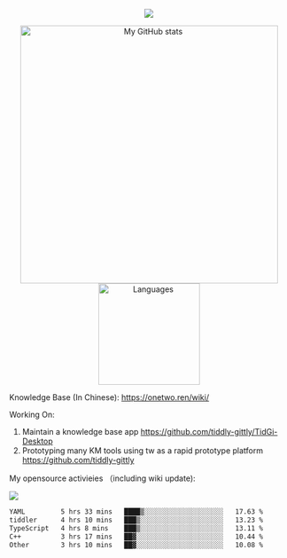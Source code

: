 <a href="https://github.com/linonetwo">
    <p align="center">
        <img src="https://github-profile-trophy.vercel.app/?username=linonetwo&column=7&theme=onedark"/>
    </p>
</a>
<a align="center" href="https://github.com/linonetwo">
  <p align="center">
    <img src="https://github-readme-stats.vercel.app/api?username=linonetwo&show_icons=true&count_private=true" alt="My GitHub stats" width="465"/>
    <img src="https://github-readme-stats.vercel.app/api/top-langs/?username=linonetwo&layout=compact&langs_count=10" alt="Languages" height="183">
  </p>
</a>

Knowledge Base (In Chinese): https://onetwo.ren/wiki/

Working On: 

1. Maintain a knowledge base app https://github.com/tiddly-gittly/TidGi-Desktop
1. Prototyping many KM tools using tw as a rapid prototype platform https://github.com/tiddly-gittly

My opensource activieies （including wiki update):

![](https://visitor-badge.glitch.me/badge?page_id=linonetwo.linonetwo)

<!--START_SECTION:waka-->

```txt
YAML         5 hrs 33 mins   ████▒░░░░░░░░░░░░░░░░░░░░   17.63 %
tiddler      4 hrs 10 mins   ███▒░░░░░░░░░░░░░░░░░░░░░   13.23 %
TypeScript   4 hrs 8 mins    ███▒░░░░░░░░░░░░░░░░░░░░░   13.11 %
C++          3 hrs 17 mins   ██▓░░░░░░░░░░░░░░░░░░░░░░   10.44 %
Other        3 hrs 10 mins   ██▓░░░░░░░░░░░░░░░░░░░░░░   10.08 %
```

<!--END_SECTION:waka-->
